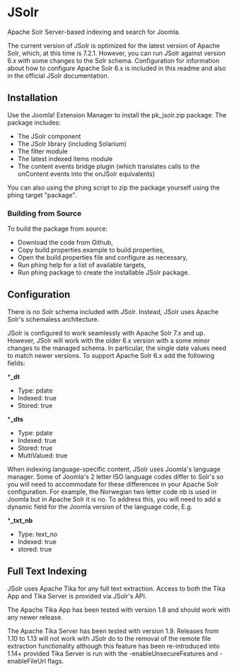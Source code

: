 # JSolr

Apache Solr Server-based indexing and search for Joomla.

The current version of JSolr is optimized for the latest version of Apache Solr, which, at this time is 7.2.1. However, you can run JSolr against version 6.x with some changes to the Solr schema. Configuration for information about how to configure Apache Solr 6.x is included in this readme and also in the official JSolr documentation.

## Installation

Use the Joomla! Extension Manager to install the pk_jsolr.zip package. The package includes:

- The JSolr component
- The JSolr library (including Solarium)
- The filter module
- The latest indexed items module
- The content events bridge plugin (which translates calls to the onContent events into the onJSolr equivalents)

You can also using the phing script to zip the package yourself using the phing target "package".

### Building from Source

To build the package from source:

- Download the code from Github,
- Copy build.properties.example to build.properties,
- Open the build.properties file and configure as necessary,
- Run phing help for a list of available targets,
- Run phing package to create the installable JSolr package.

## Configuration

There is no Solr schema included with JSolr. Instead, JSolr uses Apache Solr's schemaless architecture.

JSolr is configured to work seamlessly with Apache Solr 7.x and up. However, JSolr will work with the older 6.x version with a some minor changes to the managed schema. In particular, the single date values need to match newer versions. To support Apache Solr 6.x add the following fields:  

***_dt**

- Type: pdate
- Indexed: true
- Stored: true

***_dts**

- Type: pdate
- Indexed: true
- Stored: true
- MultiValued: true

When indexing language-specific content, JSolr uses Joomla's language manager. Some of Joomla's 2 letter ISO language codes differ to Solr's so you will need to accommodate for these differences in your Apache Solr configuration. For example, the Norwegian two letter code nb is used in Joomla but in Apache Solr it is no. To address this, you will need to add a dynamic field for the Joomla version of the language code, E.g.  

***_txt_nb**

- Type: text_no
- Indexed: true
- stored: true

## Full Text Indexing

JSolr uses Apache Tika for any full text extraction. Access to both the Tika App and Tika Server is provided via JSolr's API.

The Apache Tika App has been tested with version 1.8 and should work with any newer release.

The Apache Tika Server has been tested with version 1.9. Releases from 1.10 to 1.13 will not work with JSolr do to the removal of the remote file extraction functionality although this feature has been re-introduced into 1.14+ provided Tika Server is run with the -enableUnsecureFeatures and -enableFileUrl flags.